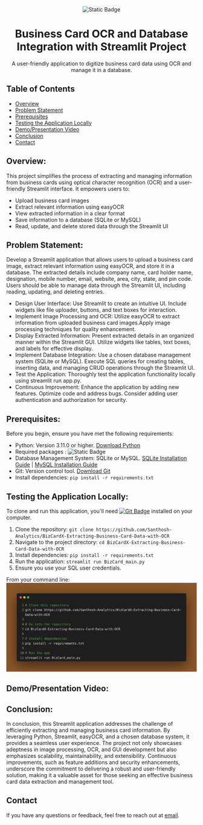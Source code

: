 <div align="center">
    <img alt="Static Badge" src="https://img.shields.io/badge/BizCardX-Project-red?style=for-the-badge&logo=Python&logoColor=%233776AB">

</div>


# <div align="center"> Business Card OCR and Database Integration with Streamlit Project</div>
<div align="center"> A user-friendly application to digitize business card data using OCR and manage it in a database.</div>





## Table of Contents

- [Overview](#overview)
- [Problem Statement](#problem-statement)
- [Prerequisites](#prerequisites)
- [Testing the Application Locally](#testing-the-application-locally)
- [Demo/Presentation Video](#demopresentation-video)
- [Conclusion](#conclusion)
- [Contact](#contact)


## Overview:

This project simplifies the process of extracting and managing information from business cards using optical character recognition (OCR) and a user-friendly Streamlit interface. It empowers users to:

- Upload business card images
- Extract relevant information using easyOCR
- View extracted information in a clear format
- Save information to a database (SQLite or MySQL)
- Read, update, and delete stored data through the Streamlit UI

## Problem Statement:

Develop a Streamlit application that allows users to upload a business card image, extract relevant information using easyOCR, and store it in a database. The extracted details include company name, card holder name, designation, mobile number, email, website, area, city, state, and pin code. Users should be able to manage data through the Streamlit UI, including reading, updating, and deleting entries.
- Design User Interface: Use Streamlit to create an intuitive UI. Include widgets like file uploader, buttons, and text boxes for interaction.
- Implement Image Processing and OCR: Utilize easyOCR to extract information from uploaded business card images.Apply image processing techniques for quality enhancement.
- Display Extracted Information: Present extracted details in an organized manner within the Streamlit GUI. Utilize widgets like tables, text boxes, and labels for effective display.
- Implement Database Integration: Use a chosen database management system (SQLite or MySQL). Execute SQL queries for creating tables, inserting data, and managing CRUD operations through the Streamlit UI.
- Test the Application: Thoroughly test the application functionality locally using streamlit run app.py.
- Continuous Improvement: Enhance the application by adding new features. Optimize code and address bugs. Consider adding user authentication and authorization for security.

## Prerequisites:

Before you begin, ensure you have met the following requirements:

- Python: Version 3.11.0 or higher. [Download Python](https://www.python.org/downloads/)
- Required packages : <img alt="Static Badge" src="https://img.shields.io/badge/Streamlit_easyOCR-Install_using_pip-red">
- Database Management System: SQLite or MySQL. [SQLite Installation Guide](https://www.sqlite.org/download.html) | [MySQL Installation Guide](https://dev.mysql.com/doc/mysql-installation-excerpt/8.0/en/)
- Git: Version control tool. [Download Git](https://git-scm.com/downloads)
- Install dependencies: `pip install -r requirements.txt`

## Testing the Application Locally:
To clone and run this application, you'll need [![Git Badge](https://img.shields.io/badge/Git-red?style=flat-square&logo=git&logoColor=%23F05032&label=Install)](https://git-scm.com/) installed on your computer. 

1. Clone the repository: `git clone https://github.com/Santhosh-Analytics/BizCardX-Extracting-Business-Card-Data-with-OCR`
2. Navigate to the project directory: `cd BizCardX-Extracting-Business-Card-Data-with-OCR`
3. Install dependencies: `pip install -r requirements.txt`
5. Run the application: `streamlit run BizCard_main.py`
6. Ensure you use your SQL user credentials.

From your command line:
![Project Logo](https://github.com/Santhosh-Analytics/BizCardX-Extracting-Business-Card-Data-with-OCR/raw/main/Require.png)


## Demo/Presentation Video:


## Conclusion:
In conclusion, this Streamlit application addresses the challenge of efficiently extracting and managing business card information. By leveraging Python, Streamlit, easyOCR, and a chosen database system, it provides a seamless user experience. The project not only showcases adeptness in image processing, OCR, and GUI development but also emphasizes scalability, maintainability, and extensibility. Continuous improvements, such as feature additions and security enhancements, underscore the commitment to delivering a robust and user-friendly solution, making it a valuable asset for those seeking an effective business card data extraction and management tool.

## Contact
If you have any questions or feedback, feel free to reach out at [email](mailto:santhosh90612@gmail.com).